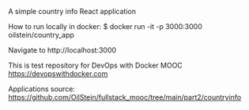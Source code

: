 A simple country info React application

How to run locally in docker: 
$ docker run -it -p 3000:3000 oilstein/country_app

Navigate to http://localhost:3000

This is test repository for DevOps with Docker MOOC https://devopswithdocker.com

Applications source: https://github.com/OilStein/fullstack_mooc/tree/main/part2/countryinfo